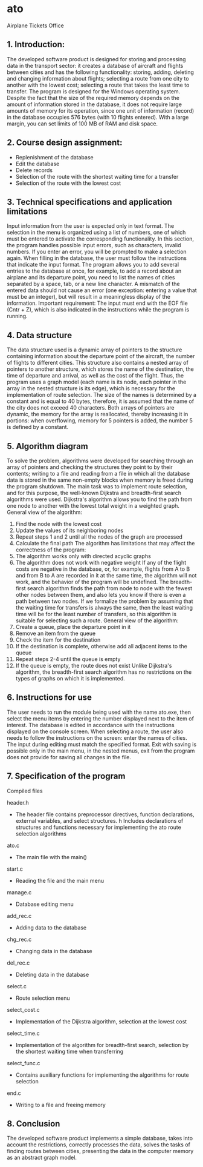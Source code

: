 # ato
Airplane Tickets Office

## 1. Introduction:

The developed software product is designed for storing and processing data in the transport sector: it creates a database of aircraft and flights between cities and has the following functionality: storing, adding, deleting and changing information about flights; selecting a route from one city to another with the lowest cost; selecting a route that takes the least time to transfer.
The program is designed for the Windows operating system. Despite the fact that the size of the required memory depends on the amount of information stored in the database, it does not require large amounts of memory for its operation, since one unit of information (record) in the database occupies 576 bytes (with 10 flights entered). With a large margin, you can set limits of 100 MB of RAM and disk space.

## 2. Course design assignment:

* Replenishment of the database
* Edit the database
* Delete records
* Selection of the route with the shortest waiting time for a transfer
* Selection of the route with the lowest cost

## 3. Technical specifications and application limitations

Input information from the user is expected only in text format. The selection in the menu is organized using a list of numbers, one of which must be entered to activate the corresponding functionality. In this section, the program handles possible input errors, such as characters, invalid numbers. If you enter an error, you will be prompted to make a selection again.
When filling in the database, the user must follow the instructions that indicate the input format. The program allows you to add several entries to the database at once, for example, to add a record about an airplane and its departure point, you need to list the names of cities separated by a space, tab, or a new line character. A mismatch of the entered data should not cause an error (one exception: entering a value that must be an integer), but will result in a meaningless display of the information. Important requirement: The input must end with the EOF file (Cntr + Z), which is also indicated in the instructions while the program is running.

## 4. Data structure

The data structure used is a dynamic array of pointers to the structure containing information about the departure point of the aircraft, the number of flights to different cities. This structure also contains a nested array of pointers to another structure, which stores the name of the destination, the time of departure and arrival, as well as the cost of the flight.
Thus, the program uses a graph model (each name is its node, each pointer in the array in the nested structure is its edge), which is necessary for the implementation of route selection.
The size of the names is determined by a constant and is equal to 40 bytes, therefore, it is assumed that the name of the city does not exceed 40 characters.
Both arrays of pointers are dynamic, the memory for the array is reallocated, thereby increasing it in portions: when overflowing, memory for 5 pointers is added, the number 5 is defined by a constant.

## 5. Algorithm diagram

To solve the problem, algorithms were developed for searching through an array of pointers and checking the structures they point to by their contents; writing to a file and reading from a file in which all the database data is stored in the same non-empty blocks when memory is freed during the program shutdown.
The main task was to implement route selection, and for this purpose, the well-known Dijkstra and breadth-first search algorithms were used.
Dijkstra's algorithm allows you to find the path from one node to another with the lowest total weight in a weighted graph.
General view of the algorithm:
1. Find the node with the lowest cost
2. Update the values of its neighboring nodes
3. Repeat steps 1 and 2 until all the nodes of the graph are processed
4. Calculate the final path
The algorithm has limitations that may affect the correctness of the program:
1. The algorithm works only with directed acyclic graphs
2. The algorithm does not work with negative weight
If any of the flight costs are negative in the database, or, for example, flights from A to B and from B to A are recorded in it at the same time, the algorithm will not work, and the behavior of the program will be undefined.
The breadth-first search algorithm finds the path from node to node with the fewest other nodes between them, and also lets you know if there is even a path between two nodes. If we formalize the problem by assuming that the waiting time for transfers is always the same, then the least waiting time will be for the least number of transfers, so this algorithm is suitable for selecting such a route.
General view of the algorithm:
1. Create a queue, place the departure point in it
2. Remove an item from the queue
3. Check the item for the destination
4. If the destination is complete, otherwise add all adjacent items to the queue
5. Repeat steps 2-4 until the queue is empty
6. If the queue is empty, the route does not exist
Unlike Dijkstra's algorithm, the breadth-first search algorithm has no restrictions on the types of graphs on which it is implemented.

## 6. Instructions for use

The user needs to run the module being used with the name ato.exe, then select the menu items by entering the number displayed next to the item of interest. The database is edited in accordance with the instructions displayed on the console screen. When selecting a route, the user also needs to follow the instructions on the screen: enter the names of cities. The input during editing must match the specified format. Exit with saving is possible only in the main menu, in the nested menus, exit from the program does not provide for saving all changes in the file.

## 7. Specification of the program

Compiled files

header.h 

- The header file contains preprocessor directives, function declarations, external variables, and select structures. h Includes declarations of structures and functions necessary for implementing the ato route selection algorithms

ato.c 

- The main file with the main()

start.c

- Reading the file and the main menu

manage.c 

- Database editing menu

add_rec.c 

- Adding data to the database

chg_rec.c 

- Changing data in the database

del_rec.c 

- Deleting data in the database

select.c 

- Route selection menu

select_cost.c 

- Implementation of the Dijkstra algorithm, selection at the lowest cost

select_time.c 

- Implementation of the algorithm for breadth-first search, selection by the shortest waiting time when transferring

select_func.c 

- Contains auxiliary functions for implementing the algorithms for route selection

end.c 

- Writing to a file and freeing memory

## 8. Conclusion

The developed software product implements a simple database, takes into account the restrictions, correctly processes the data, solves the tasks of finding routes between cities, presenting the data in the computer memory as an abstract graph model.
